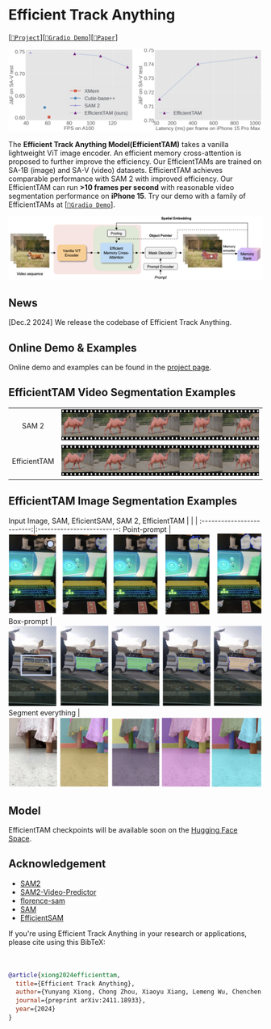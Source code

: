 # Efficient Track Anything
[[`📕Project`](https://yformer.github.io/efficient-track-anything/)][[`🤗Gradio Demo`](https://55e434edafdc3f1c34.gradio.live)][[`📕Paper`](https://arxiv.org/pdf/2411.18933)]

![Efficient Track Anything Speed](figs/examples/speed_vs_latency.png)

The **Efficient Track Anything Model(EfficientTAM)** takes a vanilla lightweight ViT image encoder. An efficient memory cross-attention is proposed to further improve the efficiency. Our EfficientTAMs are trained on SA-1B (image) and SA-V (video) datasets. EfficientTAM achieves comparable performance with SAM 2 with improved efficiency. Our EfficientTAM can run **>10 frames per second** with reasonable video segmentation performance on **iPhone 15**. Try our demo with a family of EfficientTAMs at [[`🤗Gradio Demo`](https://55e434edafdc3f1c34.gradio.live)].

![Efficient Track Anything design](figs/examples/overview.png)

## News
[Dec.2 2024] We release the codebase of Efficient Track Anything.

## Online Demo & Examples
Online demo and examples can be found in the [project page](https://yformer.github.io/efficient-track-anything/).

## EfficientTAM Video Segmentation Examples
  |   |   |
:-------------------------:|:-------------------------:
SAM 2 | ![SAM2](figs/examples/sam2_video_segmentation.png)
EfficientTAM |  ![EfficientTAM](figs/examples/efficienttam_video_segmentation.png)

## EfficientTAM Image Segmentation Examples
Input Image, SAM, EficientSAM, SAM 2, EfficientTAM
  |   |   |
:-------------------------:|:-------------------------:
Point-prompt | ![point-prompt](figs/examples/demo_img_point.png)
Box-prompt |  ![box-prompt](figs/examples/demo_img_box.png)
Segment everything |![segment everything](figs/examples/demo_img_everything.png)

## Model
EfficientTAM checkpoints will be available soon on the [Hugging Face Space](https://huggingface.co/spaces/yunyangx/EfficientTAM/tree/main).

## Acknowledgement

+ [SAM2](https://github.com/facebookresearch/sam2)
+ [SAM2-Video-Predictor](https://huggingface.co/spaces/fffiloni/SAM2-Video-Predictor)
+ [florence-sam](https://huggingface.co/spaces/SkalskiP/florence-sam)
+ [SAM](https://github.com/facebookresearch/segment-anything)
+ [EfficientSAM](https://github.com/yformer/EfficientSAM)

If you're using Efficient Track Anything in your research or applications, please cite using this BibTeX:
```bibtex


@article{xiong2024efficienttam,
  title={Efficient Track Anything},
  author={Yunyang Xiong, Chong Zhou, Xiaoyu Xiang, Lemeng Wu, Chenchen Zhu, Zechun Liu, Saksham Suri, Balakrishnan Varadarajan, Ramya Akula, Forrest Iandola, Raghuraman Krishnamoorthi, Bilge Soran, Vikas Chandra},
  journal={preprint arXiv:2411.18933},
  year={2024}
}
```
